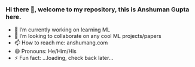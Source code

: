 ### Hi there 👋, welcome to my repository, this is Anshuman Gupta here.

- 🔭 I’m currently working on learning ML
- 👯 I’m looking to collaborate on any cool ML projects/papers
- 📫 How to reach me: anshumang.com
- 😄 Pronouns: He/Him/His
- ⚡ Fun fact: ...loading, check back later...

